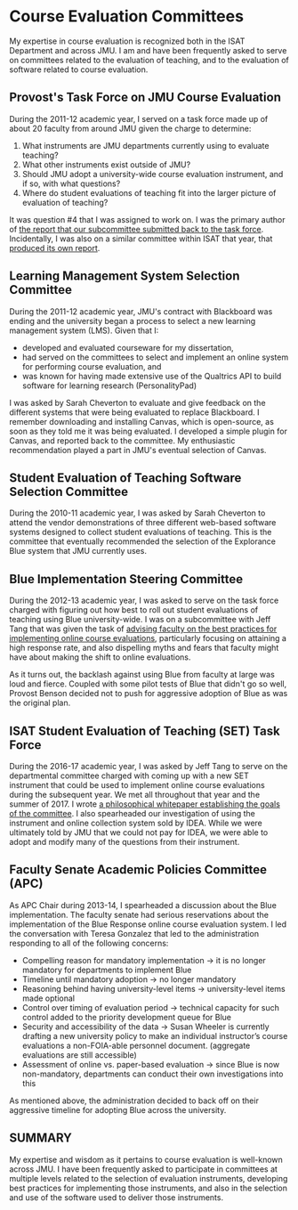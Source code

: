 # Course Evaluation Committees

My expertise in course evaluation is recognized both in the ISAT Department and across JMU. I am and have been frequently asked to serve on committees related to the evaluation of teaching, and to the evaluation of software related to course evaluation.

## Provost's Task Force on JMU Course Evaluation

During the 2011-12 academic year, I served on a task force made up of about 20 faculty from around JMU given the charge to determine:

1. What instruments are JMU departments currently using to evaluate teaching?
2. What other instruments exist outside of JMU?
3. Should JMU adopt a university-wide course evaluation instrument, and if so, with what questions?
4. Where do student evaluations of teaching fit into the larger picture of evaluation of teaching?

It was question #4 that I was assigned to work on. I was the primary author of [the report that our subcommittee submitted back to the task force](https://github.com/morphatic/isat-portfolio/raw/master/supporting_materials/misc/SETTaskForce-EvaluationSubcommiteeReport--2012-02-14.pdf). Incidentally, I was also on a similar committee within ISAT that year, that [produced its own report](https://github.com/morphatic/isat-portfolio/raw/master/supporting_materials/misc/SPOT_Final_Report_20012-04-09.pdf).

## Learning Management System Selection Committee

During the 2011-12 academic year, JMU's contract with Blackboard was ending and the university began a process to select a new learning management system (LMS). Given that I:

* developed and evaluated courseware for my dissertation,
* had served on the committees to select and implement an online system for performing course evaluation, and
* was known for having made extensive use of the Qualtrics API to build software for learning research (PersonalityPad)

I was asked by Sarah Cheverton to evaluate and give feedback on the different systems that were being evaluated to replace Blackboard. I remember downloading and installing Canvas, which is open-source, as soon as they told me it was being evaluated. I developed a simple plugin for Canvas, and reported back to the committee. My enthusiastic recommendation played a part in JMU's eventual selection of Canvas.

## Student Evaluation of Teaching Software Selection Committee

During the 2010-11 academic year, I was asked by Sarah Cheverton to attend the vendor demonstrations of three different web-based software systems designed to collect student evaluations of teaching. This is the committee that eventually recommended the selection of the Explorance Blue system that JMU currently uses.

## Blue Implementation Steering Committee

During the 2012-13 academic year, I was asked to serve on the task force charged with figuring out how best to roll out student evaluations of teaching using Blue university-wide. I was on a subcommittee with Jeff Tang that was given the task of [advising faculty on the best practices for implementing online course evaluations](https://github.com/morphatic/isat-portfolio/raw/master/supporting_materials/misc/2013--Blue--UppingYourResponseRate.pdf), particularly focusing on attaining a high response rate, and also dispelling myths and fears that faculty might have about making the shift to online evaluations.

As it turns out, the backlash against using Blue from faculty at large was loud and fierce. Coupled with some pilot tests of Blue that didn't go so well, Provost Benson decided not to push for aggressive adoption of Blue as was the original plan.

## ISAT Student Evaluation of Teaching (SET) Task Force

During the 2016-17 academic year, I was asked by Jeff Tang to serve on the departmental committee charged with coming up with a new SET instrument that could be used to implement online course evaluations during the subsequent year. We met all throughout that year and the summer of 2017. I wrote [a philosophical whitepaper establishing the goals of the committee](https://github.com/morphatic/isat-portfolio/raw/master/supporting_materials/misc/2016--ISAT--GoalsForSETInISAT.pdf). I also spearheaded our investigation of using the instrument and online collection system sold by IDEA. While we were ultimately told by JMU that we could not pay for IDEA, we were able to adopt and modify many of the questions from their instrument.

## Faculty Senate Academic Policies Committee (APC)

As APC Chair during 2013-14, I spearheaded a discussion about the Blue implementation. The faculty senate had serious reservations about the implementation of the Blue Response online course evaluation system.  I led the conversation with Teresa Gonzalez that led to the administration responding to all of the following concerns:

* Compelling reason for mandatory implementation → it is no longer mandatory for departments to implement Blue
* Timeline until mandatory adoption → no longer mandatory
* Reasoning behind having university-level items → university-level items made optional
* Control over timing of evaluation period → technical capacity for such control added to the priority development queue for Blue
* Security and accessibility of the data → Susan Wheeler is currently drafting a new university policy to make an individual instructor’s course evaluations a non-FOIA-able personnel document.  (aggregate evaluations are still accessible)
* Assessment of online vs. paper-based evaluation → since Blue is now non-mandatory, departments can conduct their own investigations into this

As mentioned above, the administration decided to back off on their aggressive timeline for adopting Blue across the university.

## SUMMARY

My expertise and wisdom as it pertains to course evaluation is well-known across JMU. I have been frequently asked to participate in committees at multiple levels related to the selection of evaluation instruments, developing best practices for implementing those instruments, and also in the selection and use of the software used to deliver those instruments.